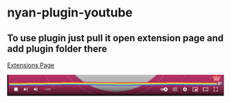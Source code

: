 # nyan-plugin-youtube

## To use plugin just pull it open extension page and add plugin folder there
[Extensions Page](chrome://extensions)

![Screenshot](assets/screenshot.png)
